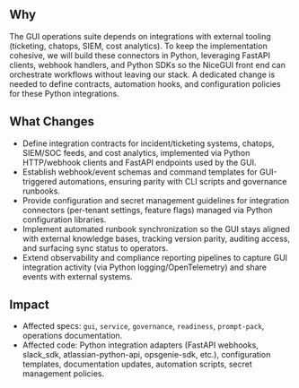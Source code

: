 ## Why

The GUI operations suite depends on integrations with external tooling (ticketing, chatops, SIEM, cost analytics). To keep the implementation cohesive, we will build these connectors in Python, leveraging FastAPI clients, webhook handlers, and Python SDKs so the NiceGUI front end can orchestrate workflows without leaving our stack. A dedicated change is needed to define contracts, automation hooks, and configuration policies for these Python integrations.

## What Changes

- Define integration contracts for incident/ticketing systems, chatops, SIEM/SOC feeds, and cost analytics, implemented via Python HTTP/webhook clients and FastAPI endpoints used by the GUI.
- Establish webhook/event schemas and command templates for GUI-triggered automations, ensuring parity with CLI scripts and governance runbooks.
- Provide configuration and secret management guidelines for integration connectors (per-tenant settings, feature flags) managed via Python configuration libraries.
- Implement automated runbook synchronization so the GUI stays aligned with external knowledge bases, tracking version parity, auditing access, and surfacing sync status to operators.
- Extend observability and compliance reporting pipelines to capture GUI integration activity (via Python logging/OpenTelemetry) and share events with external systems.

## Impact

- Affected specs: `gui`, `service`, `governance`, `readiness`, `prompt-pack`, operations documentation.
- Affected code: Python integration adapters (FastAPI webhooks, slack_sdk, atlassian-python-api, opsgenie-sdk, etc.), configuration templates, documentation updates, automation scripts, secret management policies.
